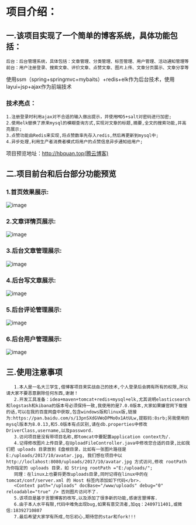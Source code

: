 # 项目介绍：
  ## 一.该项目实现了一个简单的博客系统，具体功能包括：
    后台：后台管理系统，具体包括：文章管理、分类管理、标签管理、用户管理、活动通知管理等
    前台：用户注册登录、搜索文章、评价文章、点赞文章、图片上传、文章分页展示、文章分享等
  使用ssm（spring+springmvc+mybaits）+redis+elk作为后台技术，使用layui+jsp+ajax作为前端技术
  ### 技术亮点：
    1.注册登录时利用ajax对不合适的输入做出提示，并使用MD5+salt对密码进行加密;
    2.使用elk替换了原来mysql的模糊查询方式,实现对文章的标题,摘要,全文的搜索功能,并高亮展示;
    3.点赞功能由Redis来实现,将点赞数率先存入redis,然后再更新到mysql中;
    4.异步处理,利用生产者消费者模式将用户的点赞信息异步通知给用户;
    
  项目预览地址：http://hbquan.top(腾云博客)
  ## 二.项目前台和后台部分功能预览
  ### 1.首页效果展示:
  ![image](https://github.com/ProgramMonkeyquan/wolfblog/blob/master/img/QQ_20200706114610.png)
  ### 2.文章详情页展示:
  ![image](https://github.com/ProgramMonkeyquan/wolfblog/blob/master/img/QQ_20200706114741.png)
  ### 3.后台文章管理展示:
  ![image](https://github.com/ProgramMonkeyquan/wolfblog/blob/master/img/QQ_20200706114923.png)
  ### 4.后台写文章展示:
  ![image](https://github.com/ProgramMonkeyquan/wolfblog/blob/master/img/QQ_20200706115018.png)
  ### 5.后台评论管理展示:
  ![image](https://github.com/ProgramMonkeyquan/wolfblog/blob/master/img/QQ_20200706115103.png)
  ### 6.后台用户管理展示:
  ![image](https://github.com/ProgramMonkeyquan/wolfblog/blob/master/img/QQ_20200706115143.png)
  ## 三.使用注意事项
  
       1.本人是一名大三学生,借博客项目来实战自己的技术,个人登录后会拥有所有的权限,所以请大家不要恶意删除任何东西,谢谢！
       2.开发工具准备：idea+maven+tomcat+redis+mysql+elk,尤其说明elasticsearch和logstash和kibana的版本号必须保持一致,我使用的是7.0.0版本,大家如果嫌官网下载慢的话,可以在我的百度网盘中获取,包含windows版和linux版,链接为:https://pan.baidu.com/s/13pnSXdGVWoDPMo0x1AtULw,提取码:8srb;另我使用的mysql版本为8.0.13,和5.0版本有点区别,请在db.properties中修改DriverClass,username,以及password.
       3.访问项目是没有带项目名称,即tomcat中要配置application context为/.
       4.记得修改图片上传目录,在UploadFileController.java中修改您合适的目录,比如我们把 uploads 目录放到 E盘根目录，比如有一张图片路径是 E:/uploads/2017/10/avatar.jpg, 我们想在项目中以 http://loclahost:8080/uploads/2017/10/avatar.jpg 方式访问,修改 rootPath 为你指定的 uploads 目录，如 String rootPath ="E:/uploads/";
       同理：在linux上也要将更改uploads目录,同时记得在linux中的在 tomcat/conf/server.xml 的 Host 标签内添加如下代码</br>.
       <Context path="/uploads" docBase="/www/uploads" debug="0" reloadable="true" /> 否则图片访问不了.
       5.该项目是基于言曌博客的改写,以及添加了很多新的功能,感谢言曌博客.
       6.由于本人水平有限,代码中难免出现bug,如果有意交流者,加qq：2409711401,或微信:18392710807
       7.最后希望大家学有所成,勿忘初心,期待您的star和fork!!!
       
  
  
  
  
  
	
